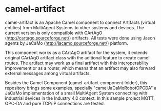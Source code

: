 # camel-artifact

camel-artifact is an Apache Camel component to connect Artifacts (virtual entities) from MultiAgent Systems to other systems and devices. The current version is only compatible with CArtAgO (http://cartago.sourceforge.net/) artifacts. All tests were done using Jason agents by JaCaMo (http://jacamo.sourceforge.net/) platform.

This component works as a CArtAgO artifact for the system, it extends original CArtAgO artifact class with the aditional feature to create camel routes. The artifact may work as a final artifact with this interoperability improvement or as a router, which means that an artifact may also forward external messages among virtual artifacts.

Besides the Camel Component (camel-artifact-component folder), this repository brings some examples, specially "camelJaCaMoRobotOPCDA" a JaCaMo implementation of a small MultiAgent System connecting with industrial devices in the Industry 4.0 context. In this sample project MQTT, OPC-DA and pure TCP/IP connections are tested.
